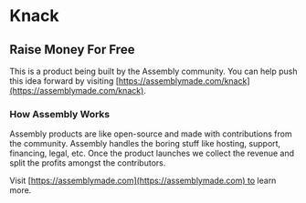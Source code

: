 # Knack

## Raise Money For Free

This is a product being built by the Assembly community. You can help push this idea forward by visiting [https://assemblymade.com/knack](https://assemblymade.com/knack).

### How Assembly Works

Assembly products are like open-source and made with contributions from the community. Assembly handles the boring stuff like hosting, support, financing, legal, etc. Once the product launches we collect the revenue and split the profits amongst the contributors.

Visit [https://assemblymade.com](https://assemblymade.com) to learn more.

